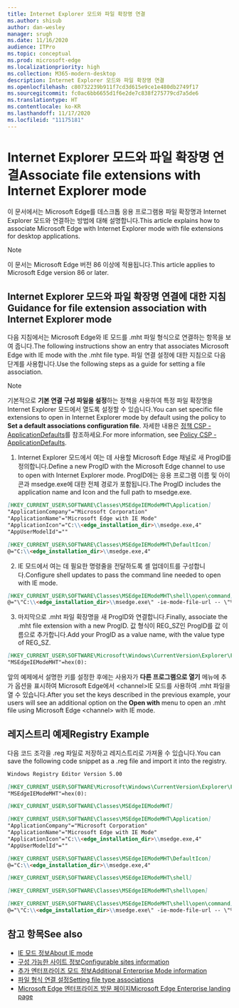 ```yaml
---
title: Internet Explorer 모드와 파일 확장명 연결
ms.author: shisub
author: dan-wesley
manager: srugh
ms.date: 11/16/2020
audience: ITPro
ms.topic: conceptual
ms.prod: microsoft-edge
ms.localizationpriority: high
ms.collection: M365-modern-desktop
description: Internet Explorer 모드와 파일 확장명 연결
ms.openlocfilehash: c80732239b911f7cd3d615e9ce1e480db2749f17
ms.sourcegitcommit: fc0ac6bb6655d1f6e2de7c838f275779cd7a5de6
ms.translationtype: HT
ms.contentlocale: ko-KR
ms.lasthandoff: 11/17/2020
ms.locfileid: "11175181"
---
```

# <span data-ttu-id="0843c-103">Internet Explorer 모드와 파일 확장명 연결</span><span class="sxs-lookup"><span data-stu-id="0843c-103">Associate file extensions with Internet Explorer mode</span></span>

<span data-ttu-id="0843c-104">이 문서에서는 Microsoft Edge를 데스크톱 응용 프로그램용 파일 확장명과 Internet Explorer 모드와 연결하는 방법에 대해 설명합니다.</span><span class="sxs-lookup"><span data-stu-id="0843c-104">This article explains how to associate Microsoft Edge with Internet Explorer mode with file extensions for desktop applications.</span></span>

> [!NOTE]
> <span data-ttu-id="0843c-105">이 문서는 Microsoft Edge 버전 86 이상에 적용됩니다.</span><span class="sxs-lookup"><span data-stu-id="0843c-105">This article applies to Microsoft Edge version 86 or later.</span></span>

## <span data-ttu-id="0843c-106">Internet Explorer 모드와 파일 확장명 연결에 대한 지침</span><span class="sxs-lookup"><span data-stu-id="0843c-106">Guidance for file extension association with Internet Explorer mode</span></span>

<span data-ttu-id="0843c-107">다음 지침에서는 Microsoft Edge와 IE 모드를 .mht 파일 형식으로 연결하는 항목을 보여 줍니다.</span><span class="sxs-lookup"><span data-stu-id="0843c-107">The following instructions show an entry that associates Microsoft Edge with IE mode with the .mht file type.</span></span> <span data-ttu-id="0843c-108">파일 연결 설정에 대한 지침으로 다음 단계를 사용합니다.</span><span class="sxs-lookup"><span data-stu-id="0843c-108">Use the following steps as a guide for setting a file association.</span></span>

> [!NOTE]
> <span data-ttu-id="0843c-109">기본적으로 **기본 연결 구성 파일을 설정**하는 정책을 사용하여 특정 파일 확장명을 Internet Explorer 모드에서 열도록 설정할 수 있습니다.</span><span class="sxs-lookup"><span data-stu-id="0843c-109">You can set specific file extensions to open in Internet Explorer mode by default using the policy to **Set a default associations configuration file**.</span></span> <span data-ttu-id="0843c-110">자세한 내용은 [정책 CSP - ApplicationDefaults](https://docs.microsoft.com/windows/client-management/mdm/policy-csp-applicationdefaults#applicationdefaults-defaultassociationsconfiguration)를 참조하세요.</span><span class="sxs-lookup"><span data-stu-id="0843c-110">For more information, see [Policy CSP - ApplicationDefaults](https://docs.microsoft.com/windows/client-management/mdm/policy-csp-applicationdefaults#applicationdefaults-defaultassociationsconfiguration).</span></span>

1. <span data-ttu-id="0843c-111">Internet Explorer 모드에서 여는 데 사용할 Microsoft Edge 채널로 새 ProgID를 정의합니다.</span><span class="sxs-lookup"><span data-stu-id="0843c-111">Define a new ProgID with the Microsoft Edge channel to use to open with Internet Explorer mode.</span></span> <span data-ttu-id="0843c-112">ProgID에는 응용 프로그램 이름 및 아이콘과 msedge.exe에 대한 전체 경로가 포함됩니다.</span><span class="sxs-lookup"><span data-stu-id="0843c-112">The ProgID includes the application name and Icon and the full path to msedge.exe.</span></span>

```markdown
[HKEY_CURRENT_USER\SOFTWARE\Classes\MSEdgeIEModeMHT\Application]
"ApplicationCompany"="Microsoft Corporation"
"ApplicationName"="Microsoft Edge with IE Mode"
"ApplicationIcon"="C:\\<edge_installation_dir>\\msedge.exe,4"
"AppUserModelId"=""
```

```markdown
[HKEY_CURRENT_USER\SOFTWARE\Classes\MSEdgeIEModeMHT\DefaultIcon]
@="C:\\<edge_installation_dir>\\msedge.exe,4"
```

2. <span data-ttu-id="0843c-113">IE 모드에서 여는 데 필요한 명령줄을 전달하도록 셸 업데이트를 구성합니다.</span><span class="sxs-lookup"><span data-stu-id="0843c-113">Configure shell updates to pass the command line needed to open with IE mode.</span></span>

```markdown
[HKEY_CURRENT_USER\SOFTWARE\Classes\MSEdgeIEModeMHT\shell\open\command]
@="\"C:\\<edge_installation_dir>\\msedge.exe\" -ie-mode-file-url -- \"%1\""
```

3. <span data-ttu-id="0843c-114">마지막으로 .mht 파일 확장명을 새 ProgID와 연결합니다.</span><span class="sxs-lookup"><span data-stu-id="0843c-114">Finally, associate the .mht file extension with a new ProgID.</span></span> <span data-ttu-id="0843c-115">값 형식이 REG_SZ인 ProgID를 값 이름으로 추가합니다.</span><span class="sxs-lookup"><span data-stu-id="0843c-115">Add your ProgID as a value name, with the value type of REG_SZ.</span></span>

```markdown
[HKEY_CURRENT_USER\SOFTWARE\Microsoft\Windows\CurrentVersion\Explorer\FileExts\.mht\OpenWithProgids]
"MSEdgeIEModeMHT"=hex(0):
```

<span data-ttu-id="0843c-116">앞의 예제에서 설명한 키를 설정한 후에는 사용자가 **다른 프로그램으로 열기** 메뉴에 추가 옵션을 표시하여 Microsoft Edge에서 \<channel\>IE 모드를 사용하여 .mht 파일을 열 수 있습니다.</span><span class="sxs-lookup"><span data-stu-id="0843c-116">After you set the keys described in the previous example, your users will see an additional option on the **Open with** menu to open an .mht file using Microsoft Edge \<channel\> with IE mode.</span></span>

## <span data-ttu-id="0843c-117">레지스트리 예제</span><span class="sxs-lookup"><span data-stu-id="0843c-117">Registry Example</span></span>

<span data-ttu-id="0843c-118">다음 코드 조각을 .reg 파일로 저장하고 레지스트리로 가져올 수 있습니다.</span><span class="sxs-lookup"><span data-stu-id="0843c-118">You can save the following code snippet as a .reg file and import it into the registry.</span></span>

```markdown
Windows Registry Editor Version 5.00

[HKEY_CURRENT_USER\SOFTWARE\Microsoft\Windows\CurrentVersion\Explorer\FileExts\.mht\OpenWithProgids]
"MSEdgeIEModeMHT"=hex(0):

[HKEY_CURRENT_USER\SOFTWARE\Classes\MSEdgeIEModeMHT]

[HKEY_CURRENT_USER\SOFTWARE\Classes\MSEdgeIEModeMHT\Application]
"ApplicationCompany"="Microsoft Corporation"
"ApplicationName"="Microsoft Edge with IE Mode"
"ApplicationIcon"="C:\\<edge_installation_dir>\\msedge.exe,4"
"AppUserModelId"=""

[HKEY_CURRENT_USER\SOFTWARE\Classes\MSEdgeIEModeMHT\DefaultIcon]
@="C:\\<edge_installation_dir>\\msedge.exe,4"

[HKEY_CURRENT_USER\SOFTWARE\Classes\MSEdgeIEModeMHT\shell]

[HKEY_CURRENT_USER\SOFTWARE\Classes\MSEdgeIEModeMHT\shell\open]

[HKEY_CURRENT_USER\SOFTWARE\Classes\MSEdgeIEModeMHT\shell\open\command]
@="\"C:\\<edge_installation_dir>\\msedge.exe\" -ie-mode-file-url -- \"%1\""

```

## <span data-ttu-id="0843c-119">참고 항목</span><span class="sxs-lookup"><span data-stu-id="0843c-119">See also</span></span>

- [<span data-ttu-id="0843c-120">IE 모드 정보</span><span class="sxs-lookup"><span data-stu-id="0843c-120">About IE mode</span></span>](https://docs.microsoft.com/deployedge/edge-ie-mode)
- [<span data-ttu-id="0843c-121">구성 가능한 사이트 정보</span><span class="sxs-lookup"><span data-stu-id="0843c-121">Configurable sites information</span></span>](https://docs.microsoft.com/deployedge/edge-learnmore-configurable-sites-ie-mode)
- [<span data-ttu-id="0843c-122">추가 엔터프라이즈 모드 정보</span><span class="sxs-lookup"><span data-stu-id="0843c-122">Additional Enterprise Mode information</span></span>](https://docs.microsoft.com/internet-explorer/ie11-deploy-guide/enterprise-mode-overview-for-ie11)
- [<span data-ttu-id="0843c-123">파일 형식 연결 설정</span><span class="sxs-lookup"><span data-stu-id="0843c-123">Setting file type associations</span></span>](https://docs.microsoft.com/windows/win32/shell/fa-file-types)
- [<span data-ttu-id="0843c-124">Microsoft Edge 엔터프라이즈 방문 페이지</span><span class="sxs-lookup"><span data-stu-id="0843c-124">Microsoft Edge Enterprise landing page</span></span>](https://aka.ms/EdgeEnterprise)
